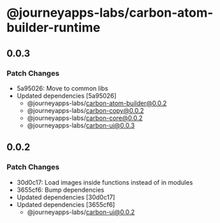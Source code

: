 # @journeyapps-labs/carbon-atom-builder-runtime

## 0.0.3

### Patch Changes

- 5a95026: Move to common libs
- Updated dependencies [5a95026]
  - @journeyapps-labs/carbon-atom-builder@0.0.2
  - @journeyapps-labs/carbon-copy@0.0.2
  - @journeyapps-labs/carbon-core@0.0.2
  - @journeyapps-labs/carbon-ui@0.0.3

## 0.0.2

### Patch Changes

- 30d0c17: Load images inside functions instead of in modules
- 3655cf6: Bump dependencies
- Updated dependencies [30d0c17]
- Updated dependencies [3655cf6]
  - @journeyapps-labs/carbon-ui@0.0.2
